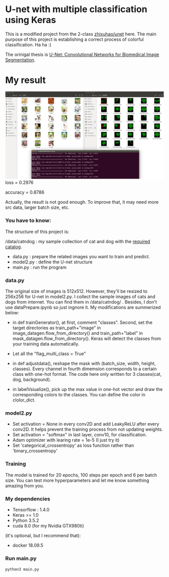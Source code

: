 # U-net with multiple classification using Keras

This is a modified project from the 2-class [zhixuhao/unet](https://github.com/zhixuhao/unet.git) here. The main purpose of this project is establishing a correct process of colorful classification. Ha ha :)

The orinigal thesis is [U-Net: Convolutional Networks for Biomedical Image Segmentation](http://lmb.informatik.uni-freiburg.de/people/ronneber/u-net/).


# My result

![image](img/pic_modified.png)
loss = 0.2976

accuracy = 0.8786

Actually, the result is not good enough. To improve that, it may need more src data, larger batch size, etc. 


### You have to know:
The structure of this project is:

/data/catndog : my sample collection of cat and dog with the [required catalog](https://gist.github.com/fchollet/0830affa1f7f19fd47b06d4cf89ed44d). 
* data.py : prepare the related images you want to train and predict.
* model2.py : define the U-net structure
* main.py : run the program


### data.py

The original size of images is 512x512. However, they'll be resized to 256x256 for U-net in model2.py. I collect the sample images of cats and dogs from internet. You can find them in /data/catndog/ . Besides, I don't use dataPrepare.ipynb so just ingnore it. My modifications are summerized below:

* in def trainGenerator(), at first, comment "classes". Second, set the target directories as train_path+"image" in image_datagen.flow_from_directory() and train_path+"label" in mask_datagen.flow_from_directory(). Keras will detect the classes from your training data automatically.

* Let all the "flag_multi_class = True"

* in def adjustdata(), reshape the mask with (batch_size, width, height, classes). Every channel in fourth dimemsion corresponds to a certain class with one-hot format. The code here only written for 3 classes(cat, dog, background).

* in labelVsiualize(), pick up the max value in one-hot vector and draw the corresponding colors to the classes. You can define the color in clolor_dict.


### model2.py

* Set activation = None in every conv2D and add LeakyReLU after every conv2D. It helps prevent the training process from not updating weights. 
* Set activation = "softmax" in last layer, conv10, for classification. 
* Adam optimizer with learing rate = 1e-5 (I just try it)
* Set 'categorical_crossentropy' as loss function rather than 'binary_crossentropy'



### Training

The model is trained for 20 epochs, 100 steps per epoch and 6 per batch size. You can test more hyperparameters and let me know something amazing from you.



### My dependencies

* Tensorflow : 1.4.0
* Keras >= 1.0
* Python 3.5.2
* cuda 8.0 (for my Nvidia GTX980ti)


(it's optional, but I recommend that):

* docker 18.09.5



### Run main.py

```
python3 main.py
```



